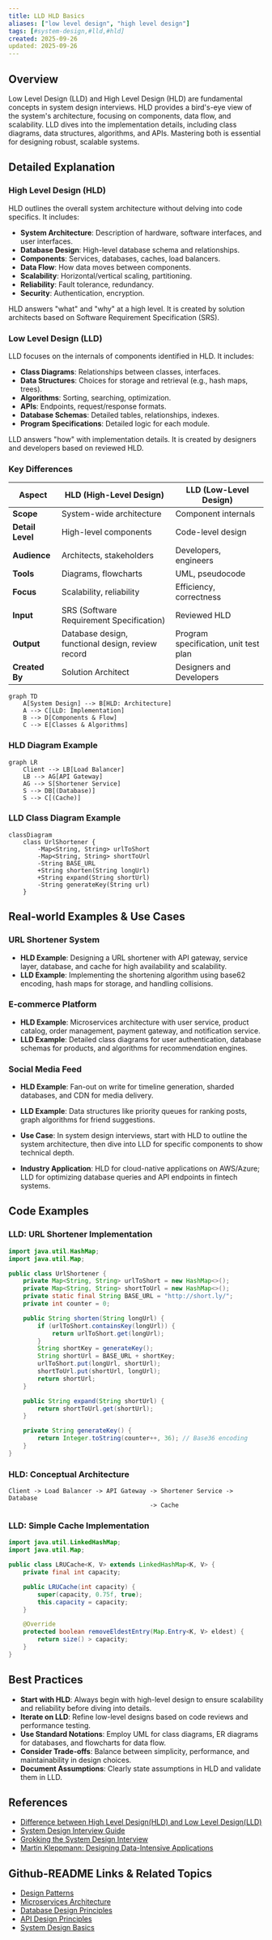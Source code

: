 ```yaml
---
title: LLD HLD Basics
aliases: ["low level design", "high level design"]
tags: [#system-design,#lld,#hld]
created: 2025-09-26
updated: 2025-09-26
---
```


## Overview

Low Level Design (LLD) and High Level Design (HLD) are fundamental concepts in system design interviews. HLD provides a bird's-eye view of the system's architecture, focusing on components, data flow, and scalability. LLD dives into the implementation details, including class diagrams, data structures, algorithms, and APIs. Mastering both is essential for designing robust, scalable systems.

## Detailed Explanation

### High Level Design (HLD)

HLD outlines the overall system architecture without delving into code specifics. It includes:

- **System Architecture**: Description of hardware, software interfaces, and user interfaces.
- **Database Design**: High-level database schema and relationships.
- **Components**: Services, databases, caches, load balancers.
- **Data Flow**: How data moves between components.
- **Scalability**: Horizontal/vertical scaling, partitioning.
- **Reliability**: Fault tolerance, redundancy.
- **Security**: Authentication, encryption.

HLD answers "what" and "why" at a high level. It is created by solution architects based on Software Requirement Specification (SRS).

### Low Level Design (LLD)

LLD focuses on the internals of components identified in HLD. It includes:

- **Class Diagrams**: Relationships between classes, interfaces.
- **Data Structures**: Choices for storage and retrieval (e.g., hash maps, trees).
- **Algorithms**: Sorting, searching, optimization.
- **APIs**: Endpoints, request/response formats.
- **Database Schemas**: Detailed tables, relationships, indexes.
- **Program Specifications**: Detailed logic for each module.

LLD answers "how" with implementation details. It is created by designers and developers based on reviewed HLD.

### Key Differences

| Aspect          | HLD (High-Level Design)     | LLD (Low-Level Design)     |
|-----------------|-----------------------------|-----------------------------|
| **Scope**      | System-wide architecture    | Component internals         |
| **Detail Level**| High-level components       | Code-level design           |
| **Audience**   | Architects, stakeholders    | Developers, engineers       |
| **Tools**      | Diagrams, flowcharts        | UML, pseudocode             |
| **Focus**      | Scalability, reliability    | Efficiency, correctness     |
| **Input**      | SRS (Software Requirement Specification) | Reviewed HLD               |
| **Output**     | Database design, functional design, review record | Program specification, unit test plan |
| **Created By** | Solution Architect           | Designers and Developers    |

```mermaid
graph TD
    A[System Design] --> B[HLD: Architecture]
    A --> C[LLD: Implementation]
    B --> D[Components & Flow]
    C --> E[Classes & Algorithms]
```

### HLD Diagram Example

```mermaid
graph LR
    Client --> LB[Load Balancer]
    LB --> AG[API Gateway]
    AG --> S[Shortener Service]
    S --> DB[(Database)]
    S --> C[(Cache)]
```

### LLD Class Diagram Example

```mermaid
classDiagram
    class UrlShortener {
        -Map<String, String> urlToShort
        -Map<String, String> shortToUrl
        -String BASE_URL
        +String shorten(String longUrl)
        +String expand(String shortUrl)
        -String generateKey(String url)
    }
```

## Real-world Examples & Use Cases

### URL Shortener System
- **HLD Example**: Designing a URL shortener with API gateway, service layer, database, and cache for high availability and scalability.
- **LLD Example**: Implementing the shortening algorithm using base62 encoding, hash maps for storage, and handling collisions.

### E-commerce Platform
- **HLD Example**: Microservices architecture with user service, product catalog, order management, payment gateway, and notification service.
- **LLD Example**: Detailed class diagrams for user authentication, database schemas for products, and algorithms for recommendation engines.

### Social Media Feed
- **HLD Example**: Fan-out on write for timeline generation, sharded databases, and CDN for media delivery.
- **LLD Example**: Data structures like priority queues for ranking posts, graph algorithms for friend suggestions.

- **Use Case**: In system design interviews, start with HLD to outline the system architecture, then dive into LLD for specific components to show technical depth.
- **Industry Application**: HLD for cloud-native applications on AWS/Azure; LLD for optimizing database queries and API endpoints in fintech systems.

## Code Examples

### LLD: URL Shortener Implementation

```java
import java.util.HashMap;
import java.util.Map;

public class UrlShortener {
    private Map<String, String> urlToShort = new HashMap<>();
    private Map<String, String> shortToUrl = new HashMap<>();
    private static final String BASE_URL = "http://short.ly/";
    private int counter = 0;

    public String shorten(String longUrl) {
        if (urlToShort.containsKey(longUrl)) {
            return urlToShort.get(longUrl);
        }
        String shortKey = generateKey();
        String shortUrl = BASE_URL + shortKey;
        urlToShort.put(longUrl, shortUrl);
        shortToUrl.put(shortUrl, longUrl);
        return shortUrl;
    }

    public String expand(String shortUrl) {
        return shortToUrl.get(shortUrl);
    }

    private String generateKey() {
        return Integer.toString(counter++, 36); // Base36 encoding
    }
}
```

### HLD: Conceptual Architecture

```
Client -> Load Balancer -> API Gateway -> Shortener Service -> Database
                                       -> Cache
```

### LLD: Simple Cache Implementation

```java
import java.util.LinkedHashMap;
import java.util.Map;

public class LRUCache<K, V> extends LinkedHashMap<K, V> {
    private final int capacity;

    public LRUCache(int capacity) {
        super(capacity, 0.75f, true);
        this.capacity = capacity;
    }

    @Override
    protected boolean removeEldestEntry(Map.Entry<K, V> eldest) {
        return size() > capacity;
    }
}
```

## Best Practices

- **Start with HLD**: Always begin with high-level design to ensure scalability and reliability before diving into details.
- **Iterate on LLD**: Refine low-level designs based on code reviews and performance testing.
- **Use Standard Notations**: Employ UML for class diagrams, ER diagrams for databases, and flowcharts for data flow.
- **Consider Trade-offs**: Balance between simplicity, performance, and maintainability in design choices.
- **Document Assumptions**: Clearly state assumptions in HLD and validate them in LLD.

## References

- [Difference between High Level Design(HLD) and Low Level Design(LLD)](https://www.geeksforgeeks.org/difference-between-high-level-design-and-low-level-design/)
- [System Design Interview Guide](https://github.com/donnemartin/system-design-primer)
- [Grokking the System Design Interview](https://www.educative.io/courses/grokking-the-system-design-interview)
- [Martin Kleppmann: Designing Data-Intensive Applications](https://dataintensive.net/)

## Github-README Links & Related Topics

- [Design Patterns](design-patterns/)
- [Microservices Architecture](microservices-architecture/)
- [Database Design Principles](database-design-principles/)
- [API Design Principles](api-design-principles/)
- [System Design Basics](system-design-basics/)